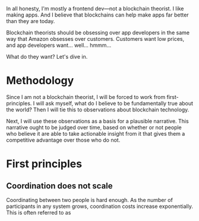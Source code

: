 In all honesty, I'm mostly a frontend dev—not a blockchain theorist. I like making apps. And I believe that blockchains can help make apps far better than they are today.

Blockchain theorists should be obsessing over app developers in the same way that Amazon obsesses over customers. Customers want low prices, and app developers want... well... hmmm...

What do they want? Let's dive in.

# Methodology
Since I am not a blockchain theorist, I will be forced to work from first-principles. I will ask myself, what do I believe to be fundamentally true about the world? Then I will tie this to observations about blockchain technology. 

Next, I will use these observations as a basis for a plausible narrative. This narrative ought to be judged over time, based on whether or not people who believe it are able to take actionable insight from it that gives them a competitive advantage over those who do not.

# First principles

## Coordination does not scale
Coordinating between two people is hard enough. As the number of participants in any system grows, coordination costs increase exponentially. This is often referred to as 